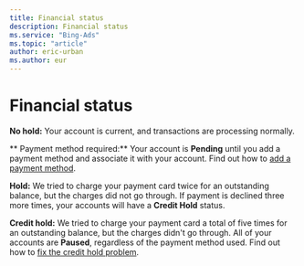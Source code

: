 ```yaml
---
title: Financial status
description: Financial status
ms.service: "Bing-Ads"
ms.topic: "article"
author: eric-urban
ms.author: eur
---
```


# Financial status

**No hold:**  Your account is current, and transactions are processing normally.

**          Payment method required:**  Your account is **Pending** until you add a payment method and associate it with your account. Find out how to [add a payment method](../hlp_BA_PROC_AddBilling.md).

**Hold:**  We tried to charge your payment card twice for an outstanding balance, but the charges did not go through. If payment is declined three more times, your accounts will have a **Credit Hold** status.

**Credit hold:**  We tried to charge your payment card a total of five times for an outstanding balance, but the charges didn't go through. All of your accounts are **Paused**, regardless of the payment method used. Find out how to [fix the credit hold problem](../hlp_BA_PROC_AlertAcctHold.md).



